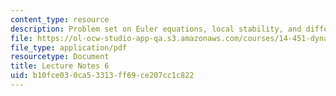 ```yaml
---
content_type: resource
description: Problem set on Euler equations, local stability, and difference equations.
file: https://ol-ocw-studio-app-qa.s3.amazonaws.com/courses/14-451-dynamic-optimization-methods-with-applications-fall-2009/b10fce030ca53313ff69ce207cc1c822_MIT14_451F09_lec06.pdf
file_type: application/pdf
resourcetype: Document
title: Lecture Notes 6
uid: b10fce03-0ca5-3313-ff69-ce207cc1c822
---
```

